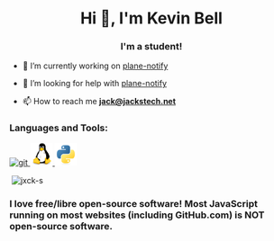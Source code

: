 <h1 align="center">Hi 👋, I'm Kevin Bell</h1>
<h3 align="center">I'm a student!</h3>

- 🔭 I’m currently working on [plane-notify](https://github.com/Jxck-S/plane-notify)

- 🤝 I’m looking for help with [plane-notify](https://github.com/Jxck-S/plane-notify)

- 📫 How to reach me **jack@jackstech.net**


<h3 align="left">Languages and Tools:</h3>
<p align="left"> <a href="https://git-scm.com/" target="_blank"> <img src="https://www.vectorlogo.zone/logos/git-scm/git-scm-icon.svg" alt="git" width="40" height="40"/> </a> <a href="https://www.linux.org/" target="_blank"> <img src="https://raw.githubusercontent.com/devicons/devicon/master/icons/linux/linux-original.svg" alt="linux" width="40" height="40"/> </a>  <a href="https://www.python.org" target="_blank"> <img src="https://raw.githubusercontent.com/devicons/devicon/master/icons/python/python-original.svg" alt="python" width="40" height="40"/> </a> </p>

<p>&nbsp;<img align="center" src="https://github-readme-stats.vercel.app/api?username=jxck-s&show_icons=true&locale=en" alt="jxck-s" /></p>




### I love free/libre open-source software! Most JavaScript running on most websites (including GitHub.com) is NOT open-source software.

<!--
**bell-kevin/bell-kevin** is a ✨ _special_ ✨ repository because its `README.md` (this file) appears on your GitHub profile.

Here are some ideas to get you started:

- 🔭 I’m currently working on ...
- 🌱 I’m currently learning ...
- 👯 I’m looking to collaborate on ...
- 🤔 I’m looking for help with ...
- 💬 Ask me about ...
- 📫 How to reach me: ...
- 😄 Pronouns: ...
- ⚡ Fun fact: ...
-->
